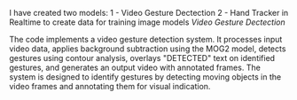 I have created two models:
1 - Video Gesture Dectection
2 - Hand Tracker in Realtime to create data for training image models
*Video Gesture Dectection*

The code implements a video gesture detection system. It processes input video data, applies background subtraction using the MOG2 model, detects gestures using contour analysis, overlays "DETECTED" text on identified gestures, and generates an output video with annotated frames. The system is designed to identify gestures by detecting moving objects in the video frames and annotating them for visual indication.

